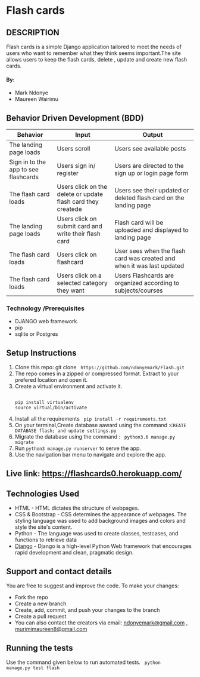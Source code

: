 # Flash cards

## DESCRIPTION
Flash cards is a simple Django application tailored to meet the needs of users who want to remember what they think seems important.The site allows users to keep the flash cards, delete , update and create new flash cards.


#### By:
* Mark Ndonye
* Maureen Wairimu

## Behavior Driven Development (BDD)

Behavior                 |Input                            |Output                             |
|------------------------|----------------------------------|----------------------------------|
|The landing page loads  |Users scroll | Users see available posts|
|Sign in to the app to see flashcards |Users sign in/ register |Users are directed to the sign up or login page form|
|The flash card loads  |Users click on the delete or update flash card they createde|Users see their updated or deleted flash card on the landing page|
|The landing page loads  |Users click on submit card and write their flash card|Flash card will be uploaded and displayed to landing page|
|The flash card loads  |Users click on flashcard  |User sees when the flash card was created and when it was last updated|
|The flash card loads  |Users click on a selected category they want |Users Flashcards are organized according to subjects/courses|

### Technology /Prerequisites
* DJANGO web framework.
* pip
* sqlite or Postgres

## Setup Instructions

<ol>
<li> Clone this repo: git clone <code> https://github.com/ndonyemark/Flash.git</code> </li>
<li>The repo comes in a zipped or compressed format. Extract to your prefered location and open it.</li>
<li> Create a virtual environment and activate it.
<pre>
<code>
pip install virtualenv
source virtual/bin/activate
</code></pre>
</li>
<li> Install all the requirements <code> pip install -r requirements.txt</code></li>
<li> On your terminal,Create database aaward using the command :<code>CREATE DATABASE flash; and update settings.py </code>
</li>
<li> Migrate the database using the command : <code> python3.6 manage.py migrate </code> </li>
<li> Run <code>python3 manage.py runserver</code> to serve the app.</li>
<li> Use the navigation bar menu to navigate and explore the app.</li>
</ol>

## Live link: https://flashcards0.herokuapp.com/

## Technologies Used
* HTML - HTML dictates the structure of webpages.
* CSS & Bootstrap - CSS determines the appearance of webpages. The styling language was used to add background images and colors and style the site's content.
* Python  - The language was used to create classes, testcases, and functions to retrieve data
* [Django](https://www.djangoproject.com/) -  Django is a high-level Python Web framework that encourages rapid development and clean, pragmatic design.


## Support and contact details
You are free to suggest and improve the code. To make your changes:
* Fork the repo
* Create a new branch
* Create, add, commit, and push your changes to the branch
* Create a pull request
* You can also contact the creators via email: ndonyemark@gmail.com , murimimaureen8@gmail.com

## Running the tests
Use the command given below to run automated tests.
<code> python manage.py test flash </code>
